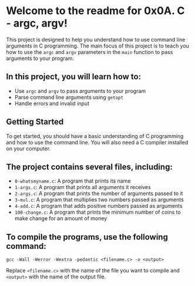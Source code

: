 # Welcome to the readme for 0x0A. C - argc, argv!

This project is designed to help you understand how to use command line arguments in C programming. The main focus of this project is to teach you how to use the `argc` and `argv` parameters in the `main` function to pass arguments to your program.

## In this project, you will learn how to:

- Use `argc` and `argv` to pass arguments to your program
- Parse command line arguments using `getopt`
- Handle errors and invalid input

## Getting Started

To get started, you should have a basic understanding of C programming and how to use the command line. You will also need a C compiler installed on your computer.

## The project contains several files, including:

- `0-whatsmyname.c`: A program that prints its name
- `1-args.c`: A program that prints all arguments it receives
- `2-args.c`: A program that prints the number of arguments passed to it
- `3-mul.c`: A program that multiplies two numbers passed as arguments
- `4-add.c`: A program that adds positive numbers passed as arguments
- `100-change.c`: A program that prints the minimum number of coins to make change for an amount of money

## To compile the programs, use the following command:

```
gcc -Wall -Werror -Wextra -pedantic <filename.c> -o <output>
```

Replace `<filename.c>` with the name of the file you want to compile and `<output>` with the name of the output file.

